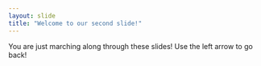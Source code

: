 ```yaml
---
layout: slide
title: "Welcome to our second slide!"
---
```

You are just marching along through these slides!
Use the left arrow to go back!
